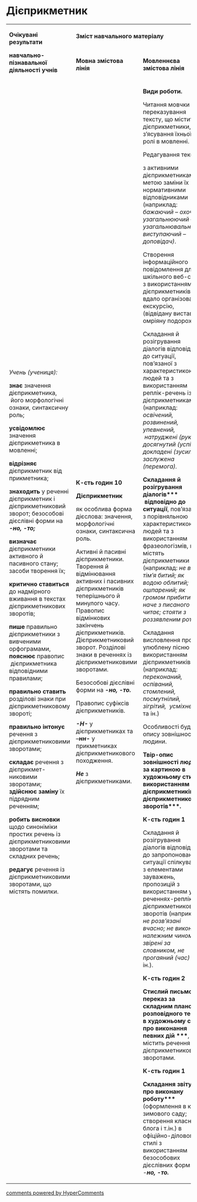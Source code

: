 <div id="hypercomments_widget" class="js-hypercomments-widget invisible"></div>

# Дієприкметник 

<table>
<tbody>
<tr>
<td rowspan="2">
<p><strong>Очікувані результати</strong></p>
<p><strong>навчально-пізнавальної діяльності учнів</strong></p>
</td>
<td colspan="2">
<p><strong>Зміст навчального матеріалу</strong></p>
</td>
<td rowspan="2">
<p><strong>Соціокультурна змістова лінія (наскрізні змістові лінії)</strong></p>
</td>
<td rowspan="2">
<p><strong>Діяльнісна змістова лінія (компетентності)</strong></p>
</td>
</tr>
<tr>
<td>
<p><strong>Мовна змістова лінія &nbsp;</strong></p>
</td>
<td>
<p><strong>Мовленнєва змістова лінія </strong></p>
</td>
</tr>
<tr>
<td>
<p><em><span>Учень (учениця):</span></em></p>
<p><strong>знає </strong><span>значення дієприкметника, </span><strong>&nbsp;</strong><span>його морфологічні ознаки, синтаксичну роль; </span></p>
<p><strong>усвідомлює </strong><span>значення дієприкметника в мовленні;</span></p>
<p><strong>відрізняє </strong><span>дієприкметник від прикметника;</span></p>
<p><strong>знаходить </strong><span>у реченні</span> <span>дієприкметник і дієприкметниковий зворот; безособові дієслівні форми на </span><strong><em>-но, -то;</em></strong></p>
<p><strong>визначає</strong><span> дієприкметники активного й пасивного стану; засоби творення їх;</span></p>
<p><strong>критично ставиться</strong><span> до надмірного вживання в текстах дієприкметникових зворотів; </span></p>
<p><strong>пише</strong><span> правильно дієприкметники з вивченими орфограмами,</span><strong> пояснює</strong><span> правопис &nbsp;дієприкметника відповідними правилами;</span></p>
<p><strong>правильно ставить</strong><span> розділові знаки при дієприкметниковому звороті; </span></p>
<p><strong>правильно інтонує</strong><span> речення з</span> <span>дієприкметниковими зворотами; </span></p>
<p><strong>складає</strong><span> речення з дієприкмет-никовими зворотами; </span><strong>здійснює</strong> <strong>заміну</strong><span> їх підрядним реченням; </span></p>
<p><strong>робить висновки</strong><span> щодо синоніміки</span> <span>простих речень із дієприкметниковими зворотами та складних речень;</span></p>
<p><strong>редагує </strong><span>речення із дієприкметниковими зворотами, що містять помилки. </span></p>
</td>
<td>
<p><strong>К-сть годин 10</strong></p>
<p><strong>Дієприкметник </strong></p>
<p><span>як особлива форма дієслова: значення, морфологічні ознаки, синтаксична роль.</span></p>
<p><span>Активні й пасивні дієприкметники. Творення й відмінювання активних і пасивних дієприкметників теперішнього й минулого часу. Правопис відмінкових закінчень дієприкметників. Дієприкметниковий зворот. Розділові знаки в реченнях із дієприкметниковими зворотами. </span></p>
<p><span>Безособові дієслівні форми на </span><strong><em>-но, -то.</em></strong></p>
<p><span>Правопис суфіксів дієприкметників.</span></p>
<p><strong><em>-Н- </em></strong><span>у</span> <span>дієприкметниках та &ndash;</span><strong><em>нн-</em></strong> <span>у</span> <span>прикметниках дієприкметникового походження.</span></p>
<p><strong><em>Не</em></strong> <span>з дієприкметниками.</span></p>
</td>
<td>
<p><strong>Види роботи. </strong></p>
<p><span>Читання мовчки й переказування тексту, що містить дієприкметники, з&rsquo;ясування їхньої ролі в мовленні.</span></p>
<p><span>Редагування текстів </span></p>
<p><span>з активними дієприкметниками з метою заміни їх нормативними відповідниками (наприклад: </span><em><span>бажаючий &ndash; охочий</span></em><span>, </span><em><span>узагальнюючий &ndash; узагальнювальний, виступаючий &ndash; доповідач)</span></em><span>.</span></p>
<p><span>Створення інформаційного повідомлення для шкільного веб-сайта з використанням дієприкметників про вдало організовану екскурсію, (відвідану виставку, омріяну подорож).</span></p>
<p><span>Складання й розігрування діалогів відповідно до ситуації, пов&rsquo;язаної з характеристикою людей та з використанням реплік-речень із дієприкметниками (наприклад: </span><em><span>освічений, розвинений, упевнений, &nbsp;натруджені (руки), досягнутий (успіх), докладені (зусилля), заслужена (перемога).</span></em></p>
<p><strong>Складання й розігрування діалогів*** &nbsp;відповідно до ситуації</strong><span>, пов&rsquo;язаної з порівняльною характеристикою людей та з використанням фразеологізмів, що містять дієприкметники (наприклад: </span><em><span>не в тім&rsquo;я битий; як водою облитий; &nbsp;як ошпарений; як громом прибитий; наче з писаного читає; стояти з роззявленим ротом).</span></em></p>
<p><span>Складання висловлення про улюблену пісню з використанням дієприкметників (наприклад: </span><em><span>переконаний, оспіваний, стомлений, посмутнілий, зігрітий, &nbsp;усміхнений </span></em><span>та ін.)</span></p>
<p><span>Особливості будови опису зовнішності людини. </span></p>
<p><strong>Твір-опис зовнішності людини за картиною в художньому стилі з використанням дієприкметників і дієприкметникових зворотів***. </strong></p>
<p><strong>К-сть годин 1</strong></p>
<p><span>Складання й розігрування діалогів відповідно до запропонованої ситуації спілкування з елементами зауважень, пропозицій з використанням у реченнях-репліках дієприкметникових зворотів (наприклад: </span><em><span>не розв&rsquo;язані вчасно; не виконані належним чином; не звірені за словником, не прогаяний (час)</span></em><span> та ін.).</span></p>
<p><strong>К-сть годин 2</strong></p>
<p><strong>Стислий письмовий переказ за складним планом розповідного тексту в художньому стилі про виконання певних дій ***</strong><span>, що містить речення з дієприкметниковими зворотами. </span></p>
<p><strong>К-сть годин 1</strong></p>
<p><strong>Складання звіту про виконану роботу***</strong><span> (оформлення в класі зимового саду; створення класного блога і т.ін.) в офіційно-діловому стилі з використанням безособових дієслівних форм на -</span><strong><em>но, -то.</em></strong></p>
</td>
<td>
<p><span>Громадянська відповідальність </span></p>
<br />
<p><span>Екологічна безпека і сталий розвиток </span></p>
<p><span>Підприємливість і</span></p>
<p><span>фінансова грамотність &nbsp;Здоров&rsquo;я і безпека</span></p>
</td>
<td>
<p><strong>СДМ</strong></p>
<p><strong>СГК</strong></p>
<p><strong>ЗКК</strong></p>
<p><strong>УВВЖ</strong></p>
<p><strong>КПНТ</strong></p>
<p><strong>ПК</strong></p>
<p><strong>ЗЗК</strong></p>
<p><strong>ІКК</strong></p>
</td>
</tr>
</tbody>
</table>

<div class="js-hypercomments-container">
<a href="http://hypercomments.com" class="hc-link" title="comments widget">comments powered by HyperComments</a>
</div>